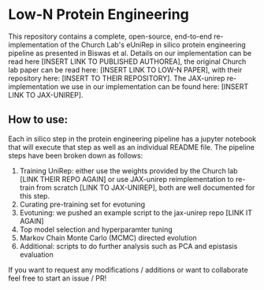 # Low-N Protein Engineering
This repository contains a complete, open-source, end-to-end re-implementation of the Church Lab's eUniRep in silico protein engineering pipeline as presented in Biswas et al. Details on our implementation can be read here [INSERT LINK TO PUBLISHED AUTHOREA], the original Church lab paper can be read here: [INSERT LINK TO LOW-N PAPER], with their repository here: [INSERT TO THEIR REPOSITORY]. The JAX-unirep re-implementation we use in our implementation can be found here: [INSERT LINK TO JAX-UNIREP].

## How to use:
Each in silico step in the protein engineering pipeline has a jupyter notebook that will execute that step as well as an individual README file. The pipeline steps have been broken down as follows:

1. Training UniRep: either use the weights provided by the Church lab [LINK THEIR REPO AGAIN] or use JAX-unirep reimplementation to re-train from scratch [LINK TO JAX-UNIREP], both are well documented for this step.
2. Curating pre-training set for evotuning
3. Evotuning: we pushed an example script to the jax-unirep repo [LINK IT AGAIN]
4. Top model selection and hyperparamter tuning
5. Markov Chain Monte Carlo (MCMC) directed evolution
6. Additional: scripts to do further analysis such as PCA and epistasis evaluation

If you want to request any modifications / additions or want to collaborate feel free to start an issue / PR!
